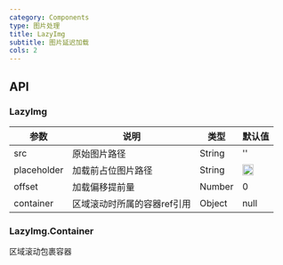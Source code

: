 ```yaml
---
category: Components
type: 图片处理
title: LazyImg
subtitle: 图片延迟加载
cols: 2
---
```


## API

### LazyImg
| 参数        | 说明           | 类型               | 默认值       |
|-------------|----------------|--------------------|--------------|
| src | 原始图片路径 | String | '' |
| placeholder | 加载前占位图片路径 | String | <img width="20" height="20" src="https://gw.alipayobjects.com/zos/rmsportal/WlzpIBsCaFAawKKaQWRV.png" /> |
| offset | 加载偏移提前量 | Number | 0 |
| container | 区域滚动时所属的容器ref引用 | Object | null |

### LazyImg.Container
区域滚动包裹容器